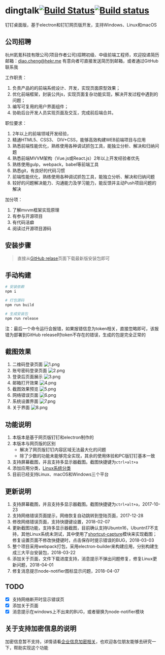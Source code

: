 # dingtalk[![Build Status](https://travis-ci.org/nashaofu/dingtalk.svg?branch=master)](https://travis-ci.org/nashaofu/dingtalk)[![Build status](https://ci.appveyor.com/api/projects/status/jptk80n78gdogd18/branch/master?svg=true)](https://ci.appveyor.com/project/nashaofu/dingtalk/branch/master)
钉钉桌面版，基于electron和钉钉网页版开发，支持Windows、Linux和macOS

## 公司招聘

杭州氦氪科技有限公司(项目作者公司)招聘初级、中级前端工程师，欢迎投递简历
邮箱：diao.cheng@hekr.me
有意向者可直接发送简历到邮箱，或者通过GitHub联系我

工作职责：
1. 负责产品的的前端系统设计、开发，实现页面原型效果；
2. 优化前端框架，封装公共js，实现页面复杂功能实现，解决开发过程中遇到的问题；
3. 编写可复用的用户界面组件；
4. 协助后台开发人员实现页面及交互，完成前后端合并。

职位要求：
1. 2年以上的前端领域开发经验，
2. 精通HTML5、CSS3、 DIV+CSS，能够高效构建WEB前端项目与应用
3. 熟悉前端性能优化，熟练使用各种调试抓包工具，能独立分析、解决和归纳问题
4. 熟悉前端MVVM架构（Vue.js或React.js）2年以上开发经验者优先
5. 熟练使用gulp，webpack，babel等前端工具
6. 熟悉git，有良好的代码习惯
7. 前端性能优化，熟练使用各种调试抓包工具，能独立分析、解决和归纳问题
8. 较好的问题解决能力、沟通能力及学习能力，能反馈并主动Push项目问题的解决

加分项：
1. 了解mvvm框架实现原理
2. 有参与开源项目
3. 有代码洁癖
4. 阅读过开源项目源码

## 安装步骤
> 直接从[GitHub relase](https://github.com/nashaofu/dingtalk/releases/latest)页面下载最新版安装包即可

## 手动构建
```bash
# 安装依赖
npm i

# 打包源码
npm run build

# 生成安装包
npm run release
```
注：最后一个命令运行会报错，如果报错信息为token相关，直接忽略即可，该报错为部署到GitHub release时token不存在的错误，生成的包是完全正常的

## 截图效果
1. 二维码登录页面
![1.png](./screenshot/1.png)
2. 账号密码登录页面
![2.png](./screenshot/2.png)
3. 登录后页面展示
![3.png](./screenshot/3.png)
4. 邮箱打开效果
![4.png](./screenshot/4.png)
5. 截图效果预览
![5.png](./screenshot/5.png)
6. 网络错误页面
![6.png](./screenshot/6.png)
7. 系统设置界面
![7.png](./screenshot/7.png)
8. 关于界面
![8.png](./screenshot/8.png)

## 功能说明
1. 本版本是基于网页版钉钉和electron制作的
2. 本版本与网页版的区别
    * 解决了网页版钉钉内容区域无法最大化的问题
    * 除了少数的功能未能够完全实现，其余的使用体验和PC版钉钉基本一致
3. 支持屏幕截图，并且支持多显示器截图。截图快捷键为`ctrl+alt+a`
4. 添加应用分类，[Linux系统分类](https://specifications.freedesktop.org/menu-spec/latest/apa.html#main-category-registry)
5. 目前已经支持Linux、macOS和Windows三个平台

## 更新说明
1. 支持屏幕截图，并且支持多显示器截图。截图快捷键为`ctrl+alt+a`，2017-10-23
2. 支持网络错误页面提示，网络恢复自动跳转到登陆页面，2017-12-28
3. 修改网络错误页面，支持快捷键设置，2018-02-07
4. 更新截图功能，支持多显示器截图，目前确认支持Ubuntn16，Ubuntn17不支持，其他Linux系统未测试，其中使用了[shortcut-capture](https://github.com/nashaofu/shortcut-capture)模块来实现截图；修复设置页面不修改快捷键时，点击保存时提示错误的BUG，2018-03-03
5. 整个项目采用webpack打包，采用electron-builder来构建应用，分别构建生成三大平台安装包，2018-03-22
6. 添加关于页面，文件下载进度支持，消息提示不弹出问题修复，修复Linux更新问题，2018-04-01
7. 修复消息提示node-notifier图标显示问题，2018-04-07

## TODO
- [x] 支持网络断开时显示错误页
- [x] 添加关于页面
- [x] 消息提示在windows上不出来的BUG，或者替换为node-notifier模块

## 关于支持加密信息的说明
加密信息暂不支持，详情请看[企业信息加密相关](https://github.com/nashaofu/dingtalk/issues/2)，也欢迎各位朋友能够去研究一下，帮助实现这个功能
